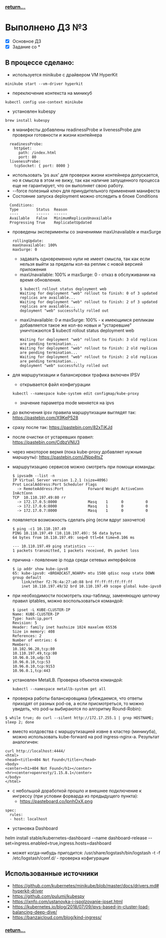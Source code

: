 ### [return...](../../README.md)

# Выполнено ДЗ №3

 - [x] Основное ДЗ
 - [x] Задание со *

## В процессе сделано:
 - используется minikube c драйвером VM HyperKit
  ~~~~
  minikube start --vm-driver hyperkit
  ~~~~
 - переключение контекста на миникуб
  ~~~~
  kubectl config use-context minikube  
  ~~~~
 - установлен kubespy
  ~~~~
  brew install kubespy
  ~~~~
  - в манифесты добавлены readinessProbe и livenessProbe для проверки готовности и жизни контейнера
  ~~~~
    readinessProbe:
      httpGet:
        path: /index.html
        port: 80
    livenessProbe:
      tcpSocket: { port: 8000 }
  ~~~~
  - использовать 'ps aux' для проверки жизни контейнера допускается, но я смысла в этом не вижу, так как наличие запущенного процесса еще не гарантирует, что он выполняет свою работу.
  - --force полезный ключ для принудительного применения манифеста
  - Состояние запуска deployment можно отследить в блоке Conditions
  ~~~~
    Conditions:
    Type        Status  Reason
    ----        ------  ------
    Available   False   MinimumReplicasUnavailable
    Progressing True    ReplicaSetUpdated
  ~~~~
  - проведены эксперименты со значениями maxUnavailable и maxSurge
    ~~~~
    rollingUpdate:
    maxUnavailable: 100%
    maxSurge: 0
    ~~~~
    - задавать одновременно нули не имеет смысла, так как если нельзя выйти за пределы кол-ва реплик с новой версией приложения
    - maxUnavailable: 100% и maxSurge: 0 - отказ в обслуживании на время обновления.
      ~~~~
      $ kubectl rollout status deployment web                              
      Waiting for deployment "web" rollout to finish: 0 of 3 updated replicas are available...
      Waiting for deployment "web" rollout to finish: 2 of 3 updated replicas are available...
      deployment "web" successfully rolled out
      ~~~~
    - maxUnavailable: 0 и maxSurge: 100% - к имеющимся репликам добавляется такое же кол-во новых и "устаревшие" уничтожаются
    $ kubectl rollout status deployment web
      ~~~~
      Waiting for deployment "web" rollout to finish: 3 old replicas are pending termination...
      Waiting for deployment "web" rollout to finish: 2 old replicas are pending termination...
      Waiting for deployment "web" rollout to finish: 2 old replicas are pending termination...
      deployment "web" successfully rolled out
      ~~~~

  - для маршрутизации и балансировки трафика включен IPSV
     - открывается файл конфигурации
     ~~~~
     kubectl --namespace kube-system edit configmap/kube-proxy
     ~~~~
     - значение параметра mode меняется на ipvs

  - до включения ipsv правила маршрутизации выглядят так: https://pastebin.com/X9KeP528
  - сразу после так: https://pastebin.com/82xTiKJd
  - после очистки от устаревших правил: https://pastebin.com/CdbzVNU3
  - через некоторое вермя (пока kube-proxy добавляет нужные маршруты): https://pastebin.com/JNpp4tsZ

  - маршрутизацию сервисов можно смотреть при помощи команды:
    ~~~~
    $ ipvsadm --list -n
    IP Virtual Server version 1.2.1 (size=4096)
    Prot LocalAddress:Port Scheduler Flags
      -> RemoteAddress:Port           Forward Weight ActiveConn InActConn
    TCP  10.110.197.49:80 rr
      -> 172.17.0.5:8000              Masq    1      0          0         
      -> 172.17.0.6:8000              Masq    1      0          0         
      -> 172.17.0.7:8000              Masq    1      0          0 
    ~~~~
    
  - появляется возможность сделать ping (если вдруг захочется)
    ~~~~
    $ ping -c1 10.110.197.49
    PING 10.110.197.49 (10.110.197.49): 56 data bytes
    64 bytes from 10.110.197.49: seq=0 ttl=64 time=0.106 ms

    --- 10.110.197.49 ping statistics ---
    1 packets transmitted, 1 packets received, 0% packet loss
    ~~~~
    
  - причина - появление ip пода среди сетевых интерфейсов
    ~~~~
    $ ip addr show kube-ipvs0
    65: kube-ipvs0: <BROADCAST,NOARP> mtu 1500 qdisc noop state DOWN group default 
        link/ether f2:76:4a:27:a0:88 brd ff:ff:ff:ff:ff:ff
        inet 10.110.197.49/32 brd 10.110.197.49 scope global kube-ipvs0
    ~~~~

  - при необходимости посмотреть хэш-таблицу, заменяющую цепочку правил iptables, можно воспользоваться командой:
    ~~~~
    $ ipset -L KUBE-CLUSTER-IP
    Name: KUBE-CLUSTER-IP
    Type: hash:ip,port
    Revision: 5
    Header: family inet hashsize 1024 maxelem 65536
    Size in memory: 408
    References: 2
    Number of entries: 6
    Members:
    10.102.96.20,tcp:80
    10.110.197.49,tcp:80
    10.96.0.10,udp:53
    10.96.0.10,tcp:53
    10.96.0.10,tcp:9153
    10.96.0.1,tcp:443
    ~~~~

  - установлен MetalLB. Проверка объектов командой:
    ~~~~
    kubectl --namespace metallb-system get all
    ~~~~

  - проверка работы балансировщика (убеждаемся, что ответы приходят от разных pod-ов, а если присмотреться, то можно увидеть, что pod-ы выбираются по алгоритму Round-Robin):
  ~~~~
  $ while true; do curl --silent http://172.17.255.1 | grep HOSTNAME; sleep 2; done
  ~~~~

  - вместо колдовства с маршрутизацией извне в кластер (миникуба), можно использовать kube-forward на pod ingress-nginx-а. Результат аналогичен:
  ~~~~
  curl http://localhost:4444/ 
  <html>
  <head><title>404 Not Found</title></head>
  <body>
  <center><h1>404 Not Found</h1></center>
  <hr><center>openresty/1.15.8.1</center>
  </body>
  </html> 
  ~~~~

  - с небольшой доработкой прошло и внешнее подключение к ингрессу (при условии форварда из предыдущего пункта):
    - https://pasteboard.co/IpnhOxX.png
  ~~~~
  spec:
    rules:
    - host: localhost
  ~~~~

  - установка Dashboard

  helm install stable/kubernetes-dashboard --name dashboard-release  --set=ingress.enabled=true,ingress.hosts=dashboard

  - может когда-нибудь пригодится: /usr/share/logstash/bin/logstash -t -f /etc/logstash/conf.d/ - проверка кофигурации

## Использованные источники
 - https://github.com/kubernetes/minikube/blob/master/docs/drivers.md#hyperkit-driver
 - https://github.com/pulumi/kubespy
 - https://ixnfo.com/ustanovka-i-ispolzovanie-ipset.html
 - https://kubernetes.io/blog/2018/07/09/ipvs-based-in-cluster-load-balancing-deep-dive/
 - https://banzaicloud.com/blog/kind-ingress/

### [return...](../../README.md)
